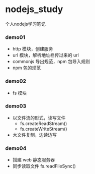 # nodejs_study
个人nodejs学习笔记

### demo01

- http 模块，创建服务
- url 模块，解析地址栏传过来的 url
- commonjs 导出规范，npm 包导入规则
- npm 包的规范

### demo02

- fs 模块

### demo03

- 以文件流的形式，读写文件
  - fs.createReadStream()
  - fs.createWriteStream()
- 大文件复制，边读边写

### demo04

- 搭建 web 静态服务器
- 同步读取文件 fs.readFileSync()
